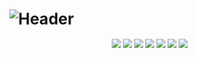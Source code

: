 # ![Header](https://capsule-render.vercel.app/api?type=slice&color=auto&height=250&text=POPnJOY&fontAlign=70&rotate=13&fontAlignY=25&desc=Jiwon's%20Project&descAlign=70.&descAlignY=44)
<div align="center">
<img src="https://img.shields.io/badge/Java-007396?style=flat&logo=Java&logoColor=white" />
<img src="https://img.shields.io/badge/SpringBoot-6DB33F?style=flat&logo=SpringBoot&logoColor=white"/>
<img src="https://img.shields.io/badge/JavaScript-F7DF1E?style=flat&logo=JavaScript&logoColor=white"/>
<img src="https://img.shields.io/badge/jQuery-0769AD?style=flat&logo=jQuery&logoColor=white"/>
<img src="https://img.shields.io/badge/Oracle-F80000?style=flat&logo=Oracle&logoColor=white"/>
<img src="https://img.shields.io/badge/Windows11-0078D4?style=flat&logo=Windows11&logoColor=white"/>
<img src="https://img.shields.io/badge/Git-F05032?style=flat&logo=Git&logoColor=white"/>
  </div>
